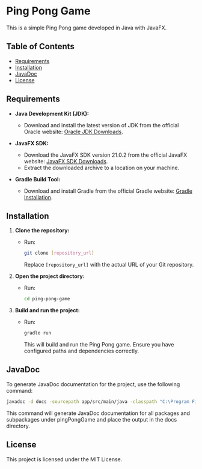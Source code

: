 # Ping Pong Game

This is a simple Ping Pong game developed in Java with JavaFX.

## Table of Contents

- [Requirements](#requirements)
- [Installation](#installation)
- [JavaDoc](#javadoc)
- [License](#license)


## Requirements

- **Java Development Kit (JDK):**
  - Download and install the latest version of JDK from the official Oracle website: [Oracle JDK Downloads](https://www.oracle.com/java/technologies/javase-downloads.html).

- **JavaFX SDK:**
  - Download the JavaFX SDK version 21.0.2 from the official JavaFX website: [JavaFX SDK Downloads](https://gluonhq.com/products/javafx/).
  - Extract the downloaded archive to a location on your machine.

- **Gradle Build Tool:**
  - Download and install Gradle from the official Gradle website: [Gradle Installation](https://gradle.org/install/).


## Installation

1. **Clone the repository:**
   - Run:
     ```bash
     git clone [repository_url]
     ```
     
     Replace `[repository_url]` with the actual URL of your Git repository.

2. **Open the project directory:**
   - Run:
     ```bash
     cd ping-pong-game
     ```

3. **Build and run the project:**
   - Run:
     ```bash
     gradle run
     ```
     
     This will build and run the Ping Pong game. Ensure you have configured paths and dependencies correctly.


## JavaDoc

To generate JavaDoc documentation for the project, use the following command:

```bash
javadoc -d docs -sourcepath app/src/main/java -classpath "C:\Program Files\Java\javafx-sdk-21.0.2\lib\*" -subpackages pingPongGame
```

This command will generate JavaDoc documentation for all packages and subpackages under pingPongGame and place the output in the docs directory.


## License

This project is licensed under the MIT License.
